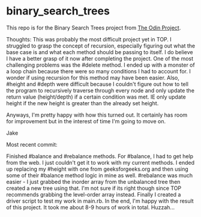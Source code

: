 # binary_search_trees

This repo is for the Binary Search Trees project from [The Odin Project](https://www.theodinproject.com/paths/full-stack-ruby-on-rails/courses/ruby-programming/lessons/binary-search-trees).

Thoughts:
This was probably the most difficult project yet in TOP. I struggled to grasp the concept of recursion, especially figuring out what the base case is and what each method should be passing to itself. I do believe I have a better grasp of it now after completing the project. One of the most challenging problems was the #delete method. I ended up with a monster of a loop chain because there were so many conditions I had to account for. I wonder if using recursion for this method may have been easier. Also, #height and #depth were difficult because I couldn't figure out how to tell the program to recursively traverse through every node and only update the return value (height/depth) if a certain condition was met. IE only update height if the new height is greater than the already set height.

Anyways, I'm pretty happy with how this turned out. It certainly has room for improvement but in the interest of time I'm going to move on.

Jake

Most recent commit:

Finished #balance and #rebalance methods. For #balance, I had to get help from the web. I just couldn't get it to work with my current methods. I ended up replacing my #height with one from geeksforgeeks.org and then using some of their #balance method logic in mine as well. #rebalance was much easier - I just grabbed the inorder array from the unbalanced tree then created a new tree using that. I'm not sure if its right though since TOP recommends grabbing the level-order array instead. Finally I created a driver script to test my work in main.rb. In the end, I'm happy with the result of this project. It took me about 8-9 hours of work in total. Huzzah...
